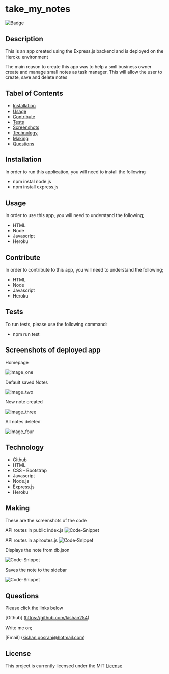 # take_my_notes

![Badge](https://img.shields.io/github/license/kishan254/take_my_notes)

## Description

This is an app created using the Express.js backend and is deployed on the Heroku environment

The main reason to create this app was to help a smll business owner create and manage small notes as task manager. This will allow the user to create, save and delete notes

## Tabel of Contents

* [Installation](#installation)
* [Usage](#usage)
* [Contribute](#contribute)
* [Tests](#tests)
* [Screenshots](#screenshots)
* [Technology](#technology)
* [Making](#making)
* [Questions](#questions)

## Installation

In order to run this application, you will need to install the following

- npm instal node.js
- npm install express.js


## Usage

In order to use this app, you will need to understand the following;

- HTML
- Node
- Javascript
- Heroku

## Contribute

In order to contribute to this app, you will need to understand the following;

- HTML
- Node
- Javascript
- Heroku

## Tests

To run tests, please use the following command:

- npm run test

## Screenshots of deployed app

Homepage

![image_one](images/homepage.png)

Default saved Notes

![image_two](images/noteTaker.png)

New note created

![image_three](images/newNote.png)

All notes deleted

![image_four](images/deletedNotes.png)

## Technology

- Github
- HTML
- CSS - Bootstrap
- Javascript
- Node.js
- Express.js
- Heroku

## Making

These are the screenshots of the code 

API routes in public index.js
![Code-Snippet](images/api_routes.png)

API routes in apiroutes.js
![Code-Snippet](images/api_js.png)

Displays the note from db.json

![Code-Snippet](images/display_note.png)

Saves the note to the sidebar

![Code-Snippet](images/save_notes.png)

## Questions

Please click the links below

[Github] (https://github.com/kishan254)

Write me on;

[Email] (kishan.gosrani@hotmail.com)

## License

This project is currently licensed under the MIT [License](https://choosealicense.com/licenses/mit/)